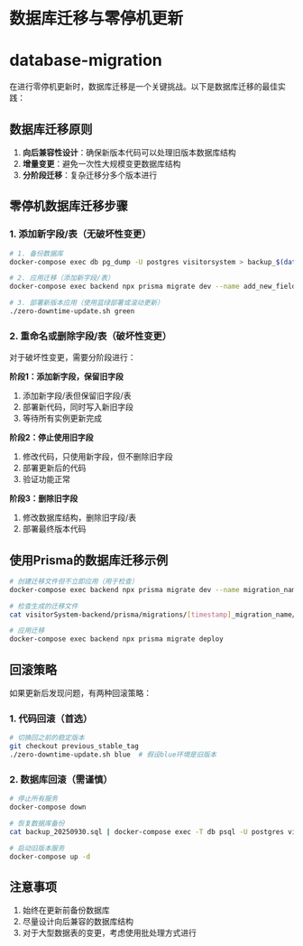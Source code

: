# 数据库迁移与零停机更新
# database-migration

在进行零停机更新时，数据库迁移是一个关键挑战。以下是数据库迁移的最佳实践：

## 数据库迁移原则

1. **向后兼容性设计**：确保新版本代码可以处理旧版本数据库结构
2. **增量变更**：避免一次性大规模变更数据库结构
3. **分阶段迁移**：复杂迁移分多个版本进行

## 零停机数据库迁移步骤

### 1. 添加新字段/表（无破坏性变更）

```bash
# 1. 备份数据库
docker-compose exec db pg_dump -U postgres visitorsystem > backup_$(date +%Y%m%d).sql

# 2. 应用迁移（添加新字段/表）
docker-compose exec backend npx prisma migrate dev --name add_new_field

# 3. 部署新版本应用（使用蓝绿部署或滚动更新）
./zero-downtime-update.sh green
```

### 2. 重命名或删除字段/表（破坏性变更）

对于破坏性变更，需要分阶段进行：

**阶段1：添加新字段，保留旧字段**

1. 添加新字段/表但保留旧字段/表
2. 部署新代码，同时写入新旧字段
3. 等待所有实例更新完成

**阶段2：停止使用旧字段**

1. 修改代码，只使用新字段，但不删除旧字段
2. 部署更新后的代码
3. 验证功能正常

**阶段3：删除旧字段**

1. 修改数据库结构，删除旧字段/表
2. 部署最终版本代码

## 使用Prisma的数据库迁移示例

```bash
# 创建迁移文件但不立即应用（用于检查）
docker-compose exec backend npx prisma migrate dev --name migration_name --create-only

# 检查生成的迁移文件
cat visitorSystem-backend/prisma/migrations/[timestamp]_migration_name/migration.sql

# 应用迁移
docker-compose exec backend npx prisma migrate deploy
```

## 回滚策略

如果更新后发现问题，有两种回滚策略：

### 1. 代码回滚（首选）

```bash
# 切换回之前的稳定版本
git checkout previous_stable_tag
./zero-downtime-update.sh blue  # 假设blue环境是旧版本
```

### 2. 数据库回滚（需谨慎）

```bash
# 停止所有服务
docker-compose down

# 恢复数据库备份
cat backup_20250930.sql | docker-compose exec -T db psql -U postgres visitorsystem

# 启动旧版本服务
docker-compose up -d
```

## 注意事项

1. 始终在更新前备份数据库
2. 尽量设计向后兼容的数据库结构
3. 对于大型数据表的变更，考虑使用批处理方式进行
